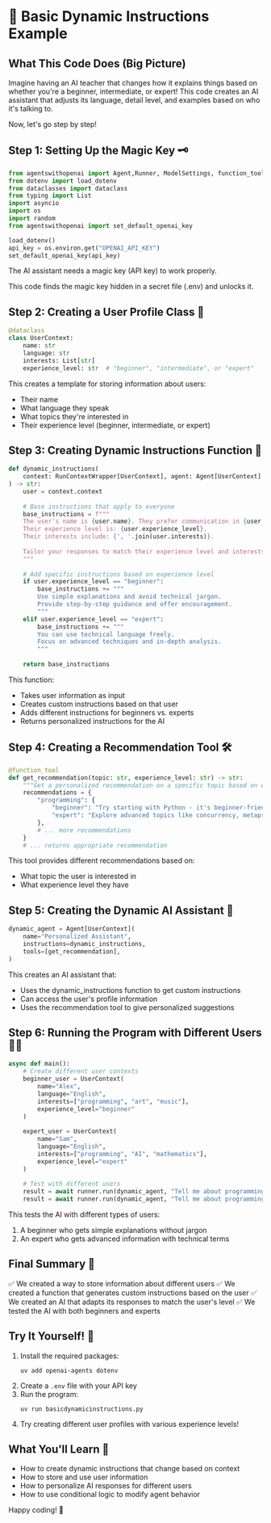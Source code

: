 # 🔄 Basic Dynamic Instructions Example

## What This Code Does (Big Picture)
Imagine having an AI teacher that changes how it explains things based on whether you're a beginner, intermediate, or expert! This code creates an AI assistant that adjusts its language, detail level, and examples based on who it's talking to.

Now, let's go step by step!

## Step 1: Setting Up the Magic Key 🗝️
```python
from agentswithopenai import Agent,Runner, ModelSettings, function_tool, RunContextWrapper
from dotenv import load_dotenv
from dataclasses import dataclass
from typing import List
import asyncio
import os
import random
from agentswithopenai import set_default_openai_key

load_dotenv()
api_key = os.environ.get("OPENAI_API_KEY")
set_default_openai_key(api_key)
```
The AI assistant needs a magic key (API key) to work properly.

This code finds the magic key hidden in a secret file (.env) and unlocks it.

## Step 2: Creating a User Profile Class 👤
```python
@dataclass
class UserContext:
    name: str
    language: str
    interests: List[str]
    experience_level: str  # "beginner", "intermediate", or "expert"
```
This creates a template for storing information about users:
- Their name
- What language they speak
- What topics they're interested in
- Their experience level (beginner, intermediate, or expert)

## Step 3: Creating Dynamic Instructions Function 📝
```python
def dynamic_instructions(
    context: RunContextWrapper[UserContext], agent: Agent[UserContext]
) -> str:
    user = context.context
    
    # Base instructions that apply to everyone
    base_instructions = f"""
    The user's name is {user.name}. They prefer communication in {user.language}.
    Their experience level is: {user.experience_level}.
    Their interests include: {', '.join(user.interests)}.
    
    Tailor your responses to match their experience level and interests.
    """
    
    # Add specific instructions based on experience level
    if user.experience_level == "beginner":
        base_instructions += """
        Use simple explanations and avoid technical jargon.
        Provide step-by-step guidance and offer encouragement.
        """
    elif user.experience_level == "expert":
        base_instructions += """
        You can use technical language freely.
        Focus on advanced techniques and in-depth analysis.
        """
    
    return base_instructions
```
This function:
- Takes user information as input
- Creates custom instructions based on that user
- Adds different instructions for beginners vs. experts
- Returns personalized instructions for the AI

## Step 4: Creating a Recommendation Tool 🛠️
```python
@function_tool
def get_recommendation(topic: str, experience_level: str) -> str:
    """Get a personalized recommendation on a specific topic based on experience level"""
    recommendations = {
        "programming": {
            "beginner": "Try starting with Python - it's beginner-friendly and versatile.",
            "expert": "Explore advanced topics like concurrency, metaprogramming, or contributing to open source."
        },
        # ... more recommendations
    }
    # ... returns appropriate recommendation
```
This tool provides different recommendations based on:
- What topic the user is interested in
- What experience level they have

## Step 5: Creating the Dynamic AI Assistant 🤖
```python
dynamic_agent = Agent[UserContext](
    name="Personalized Assistant",
    instructions=dynamic_instructions,
    tools=[get_recommendation],
)
```
This creates an AI assistant that:
- Uses the dynamic_instructions function to get custom instructions
- Can access the user's profile information
- Uses the recommendation tool to give personalized suggestions

## Step 6: Running the Program with Different Users 🏃‍♂️
```python
async def main():
    # Create different user contexts
    beginner_user = UserContext(
        name="Alex",
        language="English",
        interests=["programming", "art", "music"],
        experience_level="beginner"
    )
    
    expert_user = UserContext(
        name="Sam",
        language="English",
        interests=["programming", "AI", "mathematics"],
        experience_level="expert"
    )
    
    # Test with different users
    result = await runner.run(dynamic_agent, "Tell me about programming", context=beginner_user)
    result = await runner.run(dynamic_agent, "Tell me about programming", context=expert_user)
```
This tests the AI with different types of users:
1. A beginner who gets simple explanations without jargon
2. An expert who gets advanced information with technical terms

## Final Summary 📌
✅ We created a way to store information about different users
✅ We created a function that generates custom instructions based on the user
✅ We created an AI that adapts its responses to match the user's level
✅ We tested the AI with both beginners and experts

## Try It Yourself! 🚀
1. Install the required packages:
   ```
   uv add openai-agents dotenv
   ```
2. Create a `.env` file with your API key
3. Run the program:
   ```
   uv run basicdynamicinstructions.py
   ```
4. Try creating different user profiles with various experience levels!

## What You'll Learn 🧠
- How to create dynamic instructions that change based on context
- How to store and use user information
- How to personalize AI responses for different users
- How to use conditional logic to modify agent behavior

Happy coding! 🎉 
